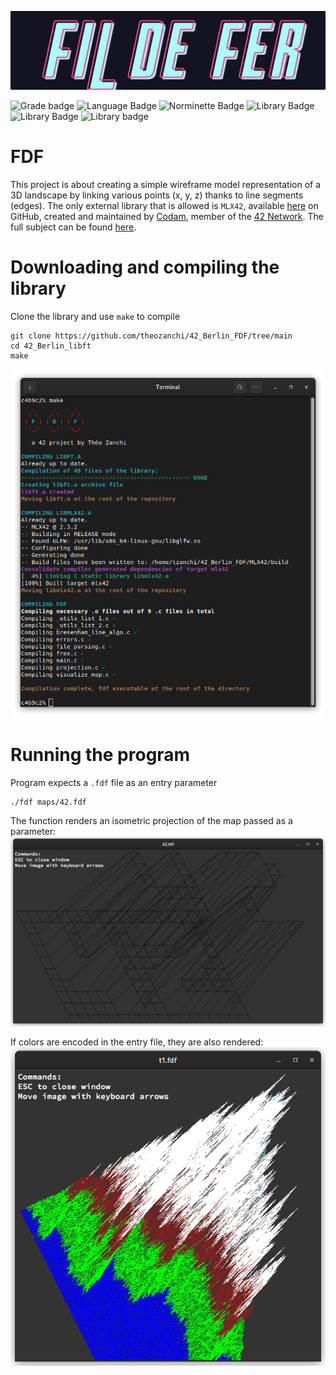 ![FDF logo](.media/fdf_logo.png)

![Grade badge](https://img.shields.io/badge/105_%2F_100-004d40?label=final%20grade&labelColor=151515&logo=data:image/svg%2bxml;base64,PHN2ZyB4bWxucz0iaHR0cDovL3d3dy53My5vcmcvMjAwMC9zdmciIGhlaWdodD0iMjRweCIgdmlld0JveD0iMCAwIDI0IDI0IiB3aWR0aD0iMjRweCIgZmlsbD0iI0ZGRkZGRiI+PHBhdGggZD0iTTAgMGgyNHYyNEgweiIgZmlsbD0ibm9uZSIvPjxwYXRoIGQ9Ik0xMiAxNy4yN0wxOC4xOCAyMWwtMS42NC03LjAzTDIyIDkuMjRsLTcuMTktLjYxTDEyIDIgOS4xOSA4LjYzIDIgOS4yNGw1LjQ2IDQuNzNMNS44MiAyMXoiLz48L3N2Zz4=) ![Language Badge](https://img.shields.io/badge/C-fe428e?logo=C&label=language&labelColor=151515) ![Norminette Badge](https://img.shields.io/badge/passing-brightgreen?logo=42&label=norminette&labelColor=151515) ![Library Badge](https://img.shields.io/badge/my_own_libft-004d40?logo=GitHub&label=library%20used&labelColor=151515) ![Library Badge](https://img.shields.io/badge/MLX42-004d40?logo=GitHub&label=library%20used&labelColor=151515) ![Library badge](https://img.shields.io/badge/math_library-004d40?label=library%20used&labelColor=151515&logo=data:image/svg%2bxml;base64,PHN2ZyB4bWxucz0iaHR0cDovL3d3dy53My5vcmcvMjAwMC9zdmciIGhlaWdodD0iMjRweCIgdmlld0JveD0iMCAwIDI0IDI0IiB3aWR0aD0iMjRweCIgZmlsbD0iI0ZGRkZGRiI+PHBhdGggZD0iTTAgMGgyNHYyNEgweiIgZmlsbD0ibm9uZSIvPjxwYXRoIGQ9Ik0xOCA0SDZ2Mmw2LjUgNkw2IDE4djJoMTJ2LTNoLTdsNS01LTUtNWg3eiIvPjwvc3ZnPg==)

# FDF

This project is about creating a simple wireframe model representation of a 3D landscape by linking various points (x, y, z) thanks to line segments (edges).
The only external library that is allowed is `MLX42`, available [here](https://github.com/codam-coding-college/MLX42) on GitHub, created and maintained by [Codam](https://www.codam.nl/en/), member of the [42 Network](https://www.42network.org/). 
The full subject can be found [here](.media/en.subject.pdf).

# Downloading and compiling the library

Clone the library and use `make` to compile
```
git clone https://github.com/theozanchi/42_Berlin_FDF/tree/main
cd 42_Berlin_libft
make
```

![Compilation screenshot](.media/compilation_complete_screenshot.png)

# Running the program

Program expects a `.fdf` file as an entry parameter
```
./fdf maps/42.fdf
```

The function renders an isometric projection of the map passed as a parameter:
![42.fdf screenshot](.media/42_screenshot.png)

If colors are encoded in the entry file, they are also rendered:
![t1.fdf screenshot](.media/t1_screenshot.png)
